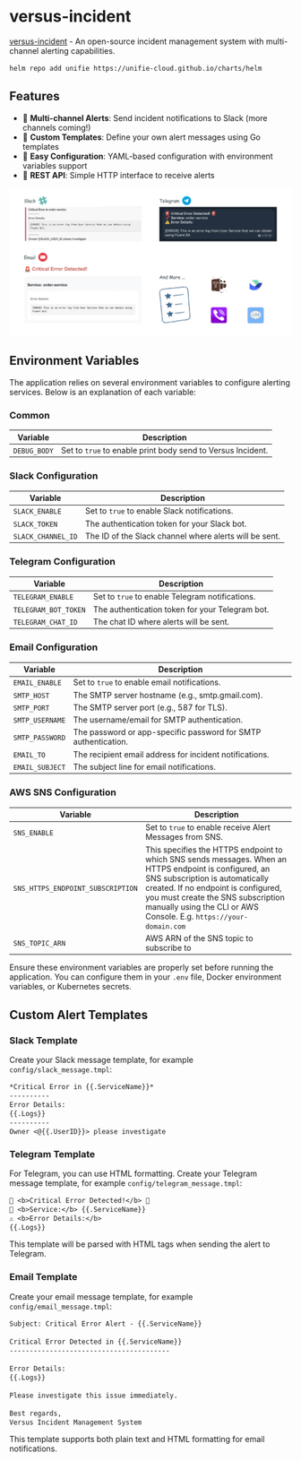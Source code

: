 # versus-incident

[versus-incident](https://github.com/VersusControl/versus-incident) - An open-source incident management system with multi-channel alerting capabilities.

```bash
helm repo add unifie https://unifie-cloud.github.io/charts/helm
```

## Features

- 🚨 **Multi-channel Alerts**: Send incident notifications to Slack (more channels coming!)
- 📝 **Custom Templates**: Define your own alert messages using Go templates
- 🔧 **Easy Configuration**: YAML-based configuration with environment variables support
- 📡 **REST API**: Simple HTTP interface to receive alerts

![Slack Alert](img/versus-result.png)

## Environment Variables

The application relies on several environment variables to configure alerting services. Below is an explanation of each variable:

### Common

| Variable     | Description                                                 |
| ------------ | ----------------------------------------------------------- |
| `DEBUG_BODY` | Set to `true` to enable print body send to Versus Incident. |

### Slack Configuration

| Variable           | Description                                            |
| ------------------ | ------------------------------------------------------ |
| `SLACK_ENABLE`     | Set to `true` to enable Slack notifications.           |
| `SLACK_TOKEN`      | The authentication token for your Slack bot.           |
| `SLACK_CHANNEL_ID` | The ID of the Slack channel where alerts will be sent. |

### Telegram Configuration

| Variable             | Description                                     |
| -------------------- | ----------------------------------------------- |
| `TELEGRAM_ENABLE`    | Set to `true` to enable Telegram notifications. |
| `TELEGRAM_BOT_TOKEN` | The authentication token for your Telegram bot. |
| `TELEGRAM_CHAT_ID`   | The chat ID where alerts will be sent.          |

### Email Configuration

| Variable        | Description                                                    |
| --------------- | -------------------------------------------------------------- |
| `EMAIL_ENABLE`  | Set to `true` to enable email notifications.                   |
| `SMTP_HOST`     | The SMTP server hostname (e.g., smtp.gmail.com).               |
| `SMTP_PORT`     | The SMTP server port (e.g., 587 for TLS).                      |
| `SMTP_USERNAME` | The username/email for SMTP authentication.                    |
| `SMTP_PASSWORD` | The password or app-specific password for SMTP authentication. |
| `EMAIL_TO`      | The recipient email address for incident notifications.        |
| `EMAIL_SUBJECT` | The subject line for email notifications.                      |

### AWS SNS Configuration

| Variable                          | Description                                                                                                                                                                                                                                                                                 |
| --------------------------------- | ------------------------------------------------------------------------------------------------------------------------------------------------------------------------------------------------------------------------------------------------------------------------------------------- |
| `SNS_ENABLE`                      | Set to `true` to enable receive Alert Messages from SNS.                                                                                                                                                                                                                                    |
| `SNS_HTTPS_ENDPOINT_SUBSCRIPTION` | This specifies the HTTPS endpoint to which SNS sends messages. When an HTTPS endpoint is configured, an SNS subscription is automatically created. If no endpoint is configured, you must create the SNS subscription manually using the CLI or AWS Console. E.g. `https://your-domain.com` |
| `SNS_TOPIC_ARN`                   | AWS ARN of the SNS topic to subscribe to                                                                                                                                                                                                                                                    |

Ensure these environment variables are properly set before running the application. You can configure them in your `.env` file, Docker environment variables, or Kubernetes secrets.

## Custom Alert Templates

### Slack Template

Create your Slack message template, for example `config/slack_message.tmpl`:

```
*Critical Error in {{.ServiceName}}*
----------
Error Details:
{{.Logs}}
----------
Owner <@{{.UserID}}> please investigate
```

### Telegram Template

For Telegram, you can use HTML formatting. Create your Telegram message template, for example `config/telegram_message.tmpl`:

```
🚨 <b>Critical Error Detected!</b> 🚨
📌 <b>Service:</b> {{.ServiceName}}
⚠️ <b>Error Details:</b>
{{.Logs}}
```

This template will be parsed with HTML tags when sending the alert to Telegram.

### Email Template

Create your email message template, for example `config/email_message.tmpl`:

```
Subject: Critical Error Alert - {{.ServiceName}}

Critical Error Detected in {{.ServiceName}}
----------------------------------------

Error Details:
{{.Logs}}

Please investigate this issue immediately.

Best regards,
Versus Incident Management System
```

This template supports both plain text and HTML formatting for email notifications.
